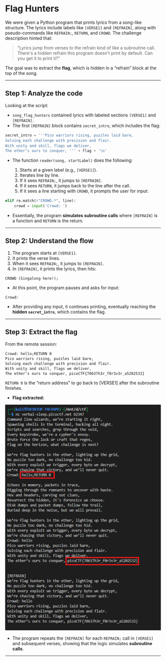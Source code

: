 # **Flag Hunters**

We were given a Python program that prints lyrics from a song-like structure. The lyrics include labels like `[VERSE1]` and `[REFRAIN]`, along with pseudo-commands like `REFRAIN;`, `RETURN`, and `CROWD`. The challenge description hinted that:

> “Lyrics jump from verses to the refrain kind of like a subroutine call. There's a hidden refrain this program doesn't print by default. Can you get it to print it?”

The goal was to extract the **flag**, which is hidden in a “refrain” block at the top of the song.

---

## **Step 1: Analyze the code**

Looking at the script:

* `song_flag_hunters` contained lyrics with labeled sections `[VERSE1]` and `[REFRAIN]`.
* The first `[REFRAIN]` block contains `secret_intro`, which includes the flag:

```python
secret_intro = '''Pico warriors rising, puzzles laid bare,
Solving each challenge with precision and flair.
With unity and skill, flags we deliver,
The ether’s ours to conquer, ''' + flag + '\n'
```

* The function `reader(song, startLabel)` does the following:

  1. Starts at a given label (e.g., `[VERSE1]`).
  2. Iterates line by line.
  3. If it sees `REFRAIN;`, it jumps to `[REFRAIN]`.
  4. If it sees `RETURN`, it jumps back to the line after the call.
  5. If it sees a line starting with `CROWD`, it prompts the user for input:

```python
elif re.match(r"CROWD.*", line):
    crowd = input('Crowd: ')
```

* Essentially, the program **simulates subroutine calls** where `[REFRAIN]` is a function and `RETURN` is the return.

---

## **Step 2: Understand the flow**

1. The program starts at `[VERSE1]`.
2. It prints the verse lines.
3. When it sees `REFRAIN;`, it jumps to `[REFRAIN]`.
4. In `[REFRAIN]`, it prints the lyrics, then hits:

```text
CROWD (Singalong here!);
```

* At this point, the program pauses and asks for input:

```
Crowd: 
```

* After providing any input, it continues printing, eventually reaching the **hidden `secret_intro`**, which contains the flag.

---

## **Step 3: Extract the flag**

From the remote session:

```
Crowd: hello;RETURN 0
Pico warriors rising, puzzles laid bare,
Solving each challenge with precision and flair.
With unity and skill, flags we deliver,
The ether’s ours to conquer, picoCTF{70637h3r_f0r3v3r_a5202532}
```

`RETURN 0` is the “return address” to go back to [VERSE1] after the subroutine finishes.


* **Flag extracted:**

![resut](./img/result.png)

* The program repeats the `[REFRAIN]` for each `REFRAIN;` call in `[VERSE1]` and subsequent verses, showing that the logic simulates **subroutine calls**.

---